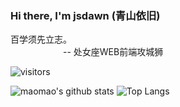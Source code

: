 ### Hi there, I'm jsdawn (青山依旧)

百学须先立志。<br/>
<span style="margin-right:6em;"></span> -- 处女座WEB前端攻城狮

![visitors](https://visitor-badge.laobi.icu/badge?page_id=jsdawn.qingshan)

![maomao's github stats](https://github-readme-stats.vercel.app/api?username=jsdawn&show_icons=true&hide_title=true)
![Top Langs](https://github-readme-stats.vercel.app/api/top-langs/?username=jsdawn&layout=compact)

